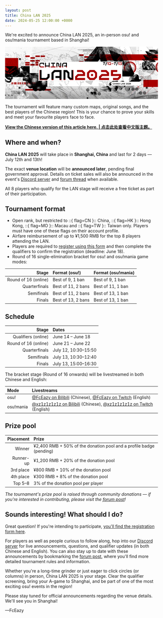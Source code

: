 ```yaml
---
layout: post
title: China LAN 2025
date: 2024-05-25 12:00:00 +0000
---
```


We're excited to announce China LAN 2025, an in-person osu! and osu!mania tournament based in Shanghai!

![](/wiki/shared/news/2025-05-25-china-lan-2025/banner.jpg)

The tournament will feature many custom maps, original songs, and the best players of the Chinese region! This is your chance to prove your skills and meet your favourite players face to face.

**[View the Chinese version of this article here. | 点击此处查看中文版主题。](https://osu.ppy.sh/community/forums/topics/2080306)**

## Where and when?

**China LAN 2025** will take place in **Shanghai, China** and last for 2 days — July 12th and 13th!

The exact **venue location** will be **announced later**, pending final government approval. Details on ticket sales will also be announced in the event's [Discord server](https://discord.com/invite/dpa5Qr4tu8) and [forum thread](https://osu.ppy.sh/community/forums/topics/2080306) when available.

All 8 players who qualify for the LAN stage will receive a free ticket as part of their participation.

## Tournament format

- Open rank, but restricted to ::{ flag=CN }:: China, ::{ flag=HK }:: Hong Kong, ::{ flag=MO }:: Macau and ::{ flag=TW }:: Taiwan only. Players must have one of these flags on their account profile.
- Airfare reimbursement of up to ¥1,500 RMB for the top 8 players attending the LAN.
- Players are required to [register using this form](https://docs.google.com/forms/d/e/1FAIpQLSeqzFa2eRvQM_ofP0dRv_DlVNjJXjLzk8C3aH5Wqp0_PuOGaA/viewform) and then complete the qualifiers to confirm the registration (deadline: June 18).
- Round of 16 single-elimination bracket for osu! and osu!mania game modes:

| Stage | Format (osu!) | Format (osu!mania) |
| --: | :-- | :-- |
| Round of 16 (online) | Best of 9, 1 ban | Best of 9, 1 ban |
| Quarterfinals | Best of 11, 2 bans | Best of 11, 1 ban |
| Semifinals | Best of 11, 2 bans | Best of 13, 1 ban |
| Finals | Best of 13, 2 bans | Best of 13, 1 ban |

## Schedule

| Stage | Dates |
| --: | :-- |
| Qualifiers (online) | June 14 – June 18 |
| Round of 16 (online) | June 21 – June 22 |
| Quarterfinals | July 12, 10:30–15:50 |
| Semifinals | July 13, 10:30–12:40 |
| Finals | July 13, 15:00–16:30 |

The bracket stage (Round of 16 onwards) will be livestreamed in both Chinese and English:

| Mode | Livestreams |
| :-- | :-- |
| osu! | [@FcEazy on Bilibili](https://live.bilibili.com/61290) (Chinese), [@FcEazy on Twitch](https://twitch.tv/fceazy) (English) |
| osu!mania | [@xz1z1z1z1z on Bilibili](https://live.bilibili.com/2996250) (Chinese), [@xz1z1z1z1z on Twitch](https://www.twitch.tv/xz1z1z1z1z) (English) |

## Prize pool

| Placement | Prize |
| --: | :-- |
| Winner | ¥2,400 RMB + 50% of the donation pool and a profile badge (pending) |
| Runner-up | ¥1,200 RMB + 20% of the donation pool |
| 3rd place | ¥800 RMB + 10% of the donation pool |
| 4th place | ¥300 RMB + 8% of the donation pool |
| Top 5–8 | 3% of the donation pool per player |

*The tournament's prize pool is raised through community donations — if you're interested in contributing, please visit the [forum post](https://osu.ppy.sh/community/forums/topics/2080306)!*

## Sounds interesting! What should I do?

Great question! If you're intending to participate, [you'll find the registration form here](https://docs.google.com/forms/d/e/1FAIpQLSeqzFa2eRvQM_ofP0dRv_DlVNjJXjLzk8C3aH5Wqp0_PuOGaA/viewform).

For players as well as people curious to follow along, hop into our [Discord server](https://discord.com/invite/dpa5Qr4tu8) for live announcements, questions, and qualifier updates (in both Chinese and English). You can also stay up to date with these announcements by bookmarking the [forum post](https://osu.ppy.sh/community/forums/topics/2080306), where you'll find more detailed tournament rules and information.

Whether you're a long-time grinder or just eager to click circles (or columns) in person, China LAN 2025 is your stage. Clear the qualifier screening, bring your A-game to Shanghai, and be part of one of the most exciting osu! events in the region!

Please stay tuned for official announcements regarding the venue details. We'll see you in Shanghai!

—FcEazy
